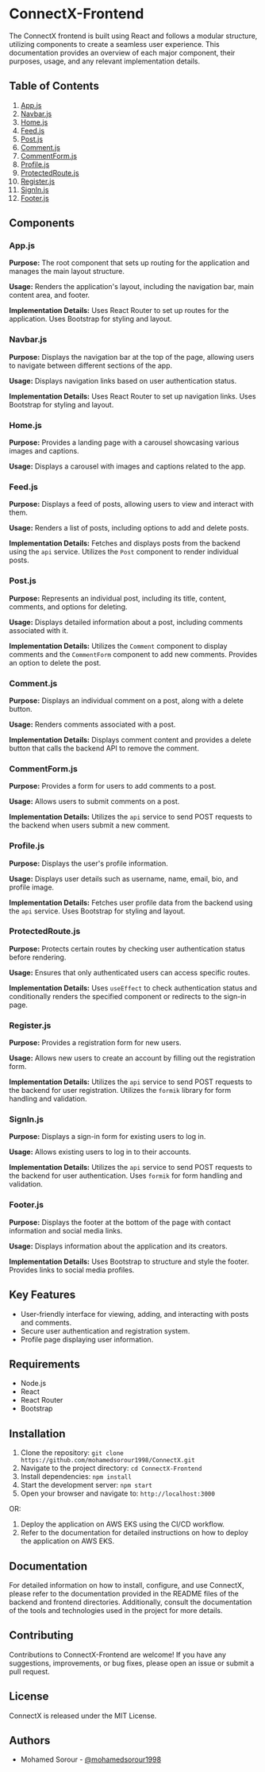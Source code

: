 # ConnectX-Frontend

The ConnectX frontend is built using React and follows a modular structure, utilizing components to create a seamless user experience. This documentation provides an overview of each major component, their purposes, usage, and any relevant implementation details.

## Table of Contents

1. [App.js](#appjs)
2. [Navbar.js](#navbarjs)
3. [Home.js](#homejs)
4. [Feed.js](#feedjs)
5. [Post.js](#postjs)
6. [Comment.js](#commentjs)
7. [CommentForm.js](#commentformjs)
8. [Profile.js](#profilejs)
9. [ProtectedRoute.js](#protectedroutejs)
10. [Register.js](#registerjs)
11. [SignIn.js](#signinjs)
12. [Footer.js](#footerjs)

## Components

### App.js

**Purpose:** The root component that sets up routing for the application and manages the main layout structure.

**Usage:** Renders the application's layout, including the navigation bar, main content area, and footer.

**Implementation Details:** Uses React Router to set up routes for the application. Uses Bootstrap for styling and layout.

### Navbar.js

**Purpose:** Displays the navigation bar at the top of the page, allowing users to navigate between different sections of the app.

**Usage:** Displays navigation links based on user authentication status.

**Implementation Details:** Uses React Router to set up navigation links. Uses Bootstrap for styling and layout.


### Home.js

**Purpose:** Provides a landing page with a carousel showcasing various images and captions.

**Usage:** Displays a carousel with images and captions related to the app.

### Feed.js

**Purpose:** Displays a feed of posts, allowing users to view and interact with them.

**Usage:** Renders a list of posts, including options to add and delete posts.

**Implementation Details:** Fetches and displays posts from the backend using the `api` service. Utilizes the `Post` component to render individual posts.

### Post.js

**Purpose:** Represents an individual post, including its title, content, comments, and options for deleting.

**Usage:** Displays detailed information about a post, including comments associated with it.

**Implementation Details:** Utilizes the `Comment` component to display comments and the `CommentForm` component to add new comments. Provides an option to delete the post.

### Comment.js

**Purpose:** Displays an individual comment on a post, along with a delete button.

**Usage:** Renders comments associated with a post.

**Implementation Details:** Displays comment content and provides a delete button that calls the backend API to remove the comment.

### CommentForm.js

**Purpose:** Provides a form for users to add comments to a post.

**Usage:** Allows users to submit comments on a post.

**Implementation Details:** Utilizes the `api` service to send POST requests to the backend when users submit a new comment.

### Profile.js

**Purpose:** Displays the user's profile information.

**Usage:** Displays user details such as username, name, email, bio, and profile image.

**Implementation Details:** Fetches user profile data from the backend using the `api` service. Uses Bootstrap for styling and layout.

### ProtectedRoute.js

**Purpose:** Protects certain routes by checking user authentication status before rendering.

**Usage:** Ensures that only authenticated users can access specific routes.

**Implementation Details:** Uses `useEffect` to check authentication status and conditionally renders the specified component or redirects to the sign-in page.

### Register.js

**Purpose:** Provides a registration form for new users.

**Usage:** Allows new users to create an account by filling out the registration form.

**Implementation Details:** Utilizes the `api` service to send POST requests to the backend for user registration. Utilizes the `formik` library for form handling and validation.

### SignIn.js

**Purpose:** Displays a sign-in form for existing users to log in.

**Usage:** Allows existing users to log in to their accounts.

**Implementation Details:** Utilizes the `api` service to send POST requests to the backend for user authentication. Uses `formik` for form handling and validation.

### Footer.js

**Purpose:** Displays the footer at the bottom of the page with contact information and social media links.

**Usage:** Displays information about the application and its creators.

**Implementation Details:** Uses Bootstrap to structure and style the footer. Provides links to social media profiles.

## Key Features

- User-friendly interface for viewing, adding, and interacting with posts and comments.
- Secure user authentication and registration system.
- Profile page displaying user information.

## Requirements

- Node.js
- React
- React Router
- Bootstrap

## Installation

1. Clone the repository: `git clone https://github.com/mohamedsorour1998/ConnectX.git`
2. Navigate to the project directory: `cd ConnectX-Frontend`
3. Install dependencies: `npm install`
4. Start the development server: `npm start`
5. Open your browser and navigate to: `http://localhost:3000`

OR:

1. Deploy the application on AWS EKS using the CI/CD workflow.
2. Refer to the documentation for detailed instructions on how to deploy the application on AWS EKS.

## Documentation

For detailed information on how to install, configure, and use ConnectX, please refer to the documentation provided in the README files of the backend and frontend directories. Additionally, consult the documentation of the tools and technologies used in the project for more details.

## Contributing

Contributions to ConnectX-Frontend are welcome! If you have any suggestions, improvements, or bug fixes, please open an issue or submit a pull request.

## License

ConnectX is released under the MIT License.

## Authors

- Mohamed Sorour - [@mohamedsorour1998](mohamedsorour1998)
